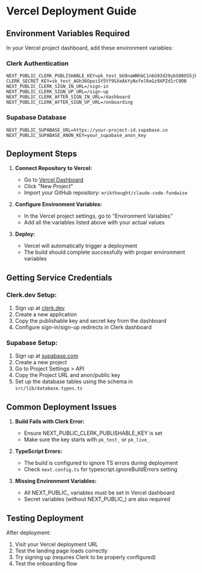 # Vercel Deployment Guide

## Environment Variables Required

In your Vercel project dashboard, add these environment variables:

### Clerk Authentication
```
NEXT_PUBLIC_CLERK_PUBLISHABLE_KEY=pk_test_bG9naWNhbC1nbG93d29ybS00OS5jbGVyay5hY2NvdW50cy5kZXYk
CLERK_SECRET_KEY=sk_test_AGh36OpoiSY5Yf9SXeAkYyNxfelReGz9XPZd1rC0OB
NEXT_PUBLIC_CLERK_SIGN_IN_URL=/sign-in
NEXT_PUBLIC_CLERK_SIGN_UP_URL=/sign-up
NEXT_PUBLIC_CLERK_AFTER_SIGN_IN_URL=/dashboard
NEXT_PUBLIC_CLERK_AFTER_SIGN_UP_URL=/onboarding
```

### Supabase Database
```
NEXT_PUBLIC_SUPABASE_URL=https://your-project-id.supabase.co
NEXT_PUBLIC_SUPABASE_ANON_KEY=your_supabase_anon_key
```

## Deployment Steps

1. **Connect Repository to Vercel:**
   - Go to [Vercel Dashboard](https://vercel.com/dashboard)
   - Click "New Project"
   - Import your GitHub repository: `erikthought/claude-code-fundwise`

2. **Configure Environment Variables:**
   - In the Vercel project settings, go to "Environment Variables"
   - Add all the variables listed above with your actual values

3. **Deploy:**
   - Vercel will automatically trigger a deployment
   - The build should complete successfully with proper environment variables

## Getting Service Credentials

### Clerk.dev Setup:
1. Sign up at [clerk.dev](https://clerk.dev)
2. Create a new application
3. Copy the publishable key and secret key from the dashboard
4. Configure sign-in/sign-up redirects in Clerk dashboard

### Supabase Setup:
1. Sign up at [supabase.com](https://supabase.com)
2. Create a new project
3. Go to Project Settings > API
4. Copy the Project URL and anon/public key
5. Set up the database tables using the schema in `src/lib/database.types.ts`

## Common Deployment Issues

1. **Build Fails with Clerk Error:**
   - Ensure NEXT_PUBLIC_CLERK_PUBLISHABLE_KEY is set
   - Make sure the key starts with `pk_test_` or `pk_live_`

2. **TypeScript Errors:**
   - The build is configured to ignore TS errors during deployment
   - Check `next.config.ts` for typescript.ignoreBuildErrors setting

3. **Missing Environment Variables:**
   - All NEXT_PUBLIC_ variables must be set in Vercel dashboard
   - Secret variables (without NEXT_PUBLIC_) are also required

## Testing Deployment

After deployment:
1. Visit your Vercel deployment URL
2. Test the landing page loads correctly
3. Try signing up (requires Clerk to be properly configured)
4. Test the onboarding flow